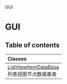 GUI

# GUI <Badge type="tip" text="Groups" /> <Score text="GUI" />

## Table of contents
| Classes |
| :-----|
| [ListViewItemDataBase](../classes/mw.ListViewItemDataBase.md) <br> 列表视图节点数据基类 |

